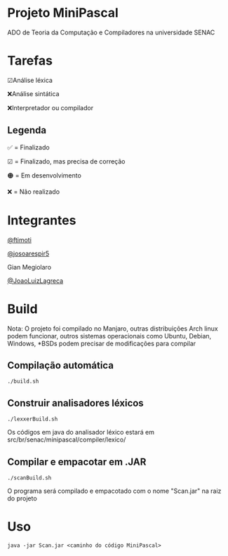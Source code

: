 # Projeto MiniPascal
ADO de Teoria da Computação e Compiladores na universidade SENAC

# Tarefas
☑Análise léxica

❌Análise sintática

❌Interpretador ou compilador

## Legenda

✅ = Finalizado

☑ = Finalizado, mas precisa de correção

🟠 = Em desenvolvimento 

❌ = Não realizado

# Integrantes
[@ftimoti](https://github.com/ftimoti)

[@josoarespir5](https://github.com/josoarespir5)

Gian Megiolaro

[@JoaoLuizLagreca](https://github.com/JoaoLuizLagreca)

# Build
Nota: O projeto foi compilado no Manjaro, outras distribuições Arch linux podem funcionar, outros sistemas operacionais como Ubuntu, Debian, Windows, *BSDs podem precisar de modificações para compilar

## Compilação automática
`./build.sh`

## Construir analisadores léxicos

`./lexxerBuild.sh`

Os códigos em java do analisador léxico estará em src/br/senac/minipascal/compiler/lexico/

## Compilar e empacotar em .JAR

`./scanBuild.sh`

O programa será compilado e empacotado com o nome "Scan.jar" na raiz do projeto

# Uso
`java -jar Scan.jar <caminho do código MiniPascal>`
